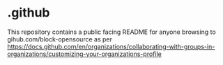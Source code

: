 # .github

This repository contains a public facing README for anyone browsing to gihub.com/block-opensource as per https://docs.github.com/en/organizations/collaborating-with-groups-in-organizations/customizing-your-organizations-profile
